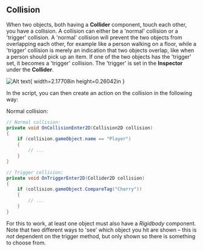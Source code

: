 ## Collision

When two objects, both having a **Collider** component, touch each other,
you have a collision. A collision can either be a 'normal' collision
or a 'trigger' collision. A 'normal' collision will prevent the
two objects from overlapping each other, for example like a person walking on a floor,
while a 'trigger' collision is merely an indication that two objects
overlap, like when a person should pick up an item. If one of the two
objects has the 'trigger' set, it becomes a 'trigger' collision.
The 'trigger' is set in the **Inspector** under the **Collider**.

![Alt text](media/image54.png){ width=2.17708in height=0.26042in }

In the script, you can then create an action on the collision in the following way:

Normal collision:

```csharp
// Normal collision:
private void OnCollisionEnter2D(Collision2D collision)
{
    if (collision.gameObject.name == "Player")
    {
        // ...
    }
}

// Trigger collision:
private void OnTriggerEnter2D(Collider2D collision)
{
    if (collision.gameObject.CompareTag("Cherry"))
    {
        // ...
    }
}
```

For this to work, at least one object must also have a *Rigidbody*
component. Note that two different ways to 'see'
which object you hit are shown – this is *not* dependent on the trigger
method, but only shown so there is something to choose from.
